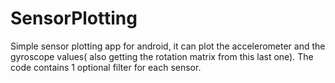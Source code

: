# SensorPlotting
Simple sensor plotting app for android, it can plot the accelerometer and the gyroscope values( also getting the rotation matrix from this last one). The code contains 1 optional filter for each sensor.
